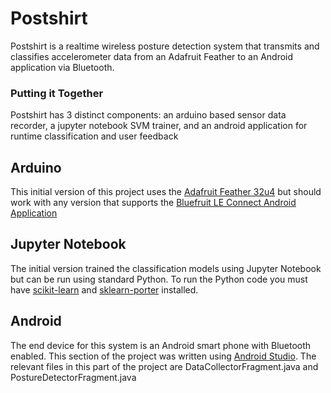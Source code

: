 # Postshirt
Postshirt is a realtime wireless posture detection system that transmits and classifies accelerometer data from an Adafruit Feather to an Android application via Bluetooth.

### Putting it Together
Postshirt has 3 distinct components: an arduino based sensor data recorder, a jupyter notebook SVM trainer, and an android application for runtime classification and user feedback

## Arduino 
This initial version of this project uses the [Adafruit Feather 32u4](https://learn.adafruit.com/adafruit-feather-32u4-bluefruit-le/overview) but should work with any version that supports the [Bluefruit LE Connect Android Application](https://github.com/adafruit/Bluefruit_LE_Connect_Android_v2)

## Jupyter Notebook
The initial version trained the classification models using Jupyter Notebook but can be run using standard Python.
To run the Python code you must have [scikit-learn](https://scikit-learn.org/stable/install.html) and [sklearn-porter](https://github.com/nok/sklearn-porter) installed.

## Android
The end device for this system is an Android smart phone with Bluetooth enabled. This section of the project was written using [Android Studio](https://developer.android.com/studio). The relevant files in this part of the project are DataCollectorFragment.java and PostureDetectorFragment.java
